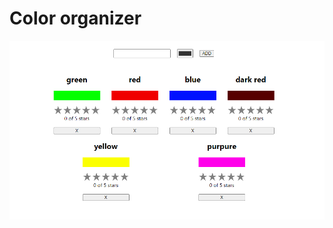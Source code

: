 # Color organizer

<!-- [Deploy (ссылка кликабельна)](https://yrgenius.github.io/Color_organizer/src/) -->

![](./screen.png)